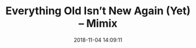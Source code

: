 ---
date: 2018-11-04 14:09:11
link:
  source: pocket
  source_url: https://getpocket.com
  text: "Everything Old Isn\u2019t New Again (Yet) \u2013 Mimix"
  url: http://mimix.io/retro/
slug: everything-old-isnt-new-again-yet-mimix
source: pocket
title: "Everything Old Isn\u2019t New Again (Yet) \u2013 Mimix"
syndicated:
- type: twitter
  url: https://twitter.com/roytang/statuses/1059096526155366402/
---